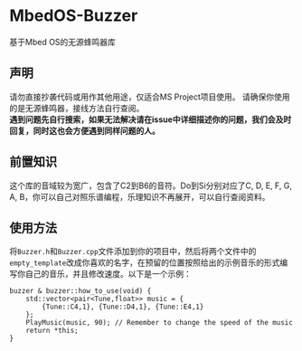 # MbedOS-Buzzer
基于Mbed OS的无源蜂鸣器库
## 声明
请勿直接抄袭代码或用作其他用途，仅适合MS Project项目使用。 请确保你使用的是无源蜂鸣器，接线方法自行查阅。  
**遇到问题先自行搜索，如果无法解决请在issue中详细描述你的问题，我们会及时回复，同时这也会方便遇到同样问题的人。** 
## 前置知识
这个库的音域较为宽广，包含了C2到B6的音符。Do到Si分别对应了C, D, E, F, G, A, B，你可以自己对照乐谱编程，乐理知识不再展开，可以自行查阅资料。
## 使用方法
将`Buzzer.h`和`Buzzer.cpp`文件添加到你的项目中，然后将两个文件中的`empty_template`改成你喜欢的名字，在预留的位置按照给出的示例音乐的形式编写你自己的音乐，并且修改速度。以下是一个示例：
```
buzzer & buzzer::how_to_use(void) {
    std::vector<pair<Tune,float>> music = {
        {Tune::C4,1}, {Tune::D4,1}, {Tune::E4,1}
    };
    PlayMusic(music, 90); // Remember to change the speed of the music
    return *this;
}
```
